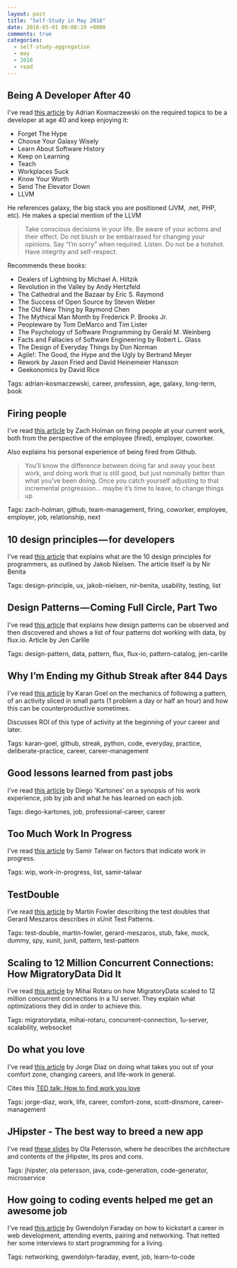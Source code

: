 ```yaml
---
layout: post
title: "Self-Study in May 2016"
date: 2016-05-01 00:08:19 +0000
comments: true
categories: 
  - self-study-aggregation
  - may
  - 2016
  - read
---
```


## Being A Developer After 40

I've read [this article][developer-after-40] by Adrian Kosmaczewski on the required topics to be a developer at age 40 and keep enjoying it:

  * Forget The Hype
  * Choose Your Galaxy Wisely
  * Learn About Software History
  * Keep on Learning
  * Teach
  * Workplaces Suck
  * Know Your Worth
  * Send The Elevator Down
  * LLVM

He references galaxy, the big stack you are positioned (JVM, .net, PHP, etc). He makes a special mention of the LLVM

> Take conscious decisions in your life. Be aware of your actions and their effect. Do not blush or be embarrased for changing your opinions. Say “I’m sorry” when required. Listen. Do not be a hotshot. Have integrity and self-respect.

Recommends these books:

  * Dealers of Lightning by Michael A. Hiltzik
  * Revolution in the Valley by Andy Hertzfeld
  * The Cathedral and the Bazaar by Eric S. Raymond
  * The Success of Open Source by Steven Weber
  * The Old New Thing by Raymond Chen
  * The Mythical Man Month by Frederick P. Brooks Jr.
  * Peopleware by Tom DeMarco and Tim Lister
  * The Psychology of Software Programming by Gerald M. Weinberg
  * Facts and Fallacies of Software Engineering by Robert L. Glass
  * The Design of Everyday Things by Don Norman
  * Agile!: The Good, the Hype and the Ugly by Bertrand Meyer
  * Rework by Jason Fried and David Heinemeier Hansson
  * Geekonomics by David Rice

Tags: adrian-kosmaczewski, career, profession, age, galaxy, long-term, book

[developer-after-40]: https://medium.freecodecamp.com/being-a-developer-after-40-3c5dd112210c

## Firing people

I've read [this article][firing-people] by Zach Holman on firing people at your current work, both from the perspective of the employee (fired), employer, coworker.

Also explains his personal experience of being fired from Github.

> You’ll know the difference between doing far and away your best work, and doing work that is still good, but just nominally better than what you’ve been doing. Once you catch yourself adjusting to that incremental progression… maybe it’s time to leave, to change things up

Tags: zach-holman, github, team-management, firing, coworker, employee, employer, job, relationship, next

[firing-people]: https://zachholman.com/talk/firing-people

## 10 design principles — for developers

I've read [this article][design-pples-for-devs] that explains what are the 10 design principles for programmers, as outlined by Jakob Nielsen. The article itself is by Nir Benita

Tags: design-principle, ux, jakob-nielsen, nir-benita, usability, testing, list

[design-pples-for-devs]: https://medium.com/@nirbenita/the-10-design-heuristics-for-developers-1e70a9dc58a7

## Design Patterns — Coming Full Circle, Part Two

I've read [this article][design-patterns-flux-2] that explains how design patterns can be observed and then discovered and shows a list of four patterns dot working with data, by flux.io. Article by Jen Carlile

Tags: design-pattern, data, pattern, flux, flux-io, pattern-catalog, jen-carlile

[design-patterns-flux-2]: https://medium.com/swlh/design-patterns-coming-full-circle-part-two-ced2c69e4724#.x8ud7eeqm

## Why I’m Ending my Github Streak after 844 Days

I've read [this article][ending-github-streak] by Karan Goel on the mechanics of following a pattern, of an activity sliced in small parts (1 problem a day or half an hour) and how this can be counterproductive sometimes.

Discusses ROI of this type of activity at the beginning of your career and later.

Tags: karan-goel, github, streak, python, code, everyday, practice, deliberate-practice, career, career-management

[ending-github-streak]: https://medium.com/@karan/why-i-m-ending-my-github-streak-after-844-days-80fd014dc8df

## Good lessons learned from past jobs

I've read [this article][lessons-learned-jobs] by Diego 'Kartones' on a synopsis of his work experience, job by job and what he has learned on each job.

Tags: diego-kartones, job, professional-career, career

[lessons-learned-jobs]: http://blog.kartones.net/post/good-lessons-learned-from-past-jobs/

## Too Much Work In Progress

I've read [this article][too-much-wip] by Samir Talwar on factors that indicate work in progress.

Tags: wip, work-in-progress, list, samir-talwar

[too-much-wip]: http://monospacedmonologues.com/post/144137568985/too-much-work-in-progress

## TestDouble

I've read [this article][test-double] by Martin Fowler describing the test doubles that Gerard Meszaros describes in xUnit Test Patterns.

Tags: test-double, martin-fowler, gerard-meszaros, stub, fake, mock, dummy, spy, xunit, junit, pattern, test-pattern

[test-double]: http://www.martinfowler.com/bliki/TestDouble.html

## Scaling to 12 Million Concurrent Connections: How MigratoryData Did It

I've read [this article][million-concurrent-connections] by Mihai Rotaru on how MigratoryData scaled to 12 million concurrent connections in a 1U server. They explain what optimizations they did in order to achieve this.

Tags: migratorydata, mihai-rotaru, concurrent-connection, 1u-server, scalability, websocket

[million-concurrent-connections]: https://mrotaru.wordpress.com/2013/10/10/scaling-to-12-million-concurrent-connections-how-migratorydata-did-it/

## Do what you love

I've read [this article][do-what-you-love] by Jorge Diaz on doing what takes you out of your comfort zone, changing careers, and life-work in general.

Cites this [TED talk: How to find work you love][find-work-you-love]

Tags: jorge-diaz, work, life, career, comfort-zone, scott-dinsmore, career-management

[do-what-you-love]: https://www.linkedin.com/pulse/do-what-you-love-jorge-diaz
[find-work-you-love]: https://www.ted.com/talks/scott_dinsmore_how_to_find_work_you_love/transcript?language=en

## JHipster - The best way to breed a new app

I've read [these slides][jhipster-intro-slides] by Ola Petersson, where he describes the architecture and contents of the jHipster, its pros and cons.

Tags: jhipster, ola petersson, java, code-generation, code-generator, microservice

[jhipster-intro-slides]: https://speakerdeck.com/olbpetersson/jhipster-the-best-way-to-breed-a-new-app

## How going to coding events helped me get an awesome job

I've read [this article][events-awesome-job] by Gwendolyn Faraday on how to kickstart a career in web development, attending events, pairing and networking. That netted her some interviews to start programming for a living.

Tags: networking, gwendolyn-faraday, event, job, learn-to-code

[events-awesome-job]: https://medium.freecodecamp.com/networking-at-meet-ups-getting-hired-f0f7c4f4681a

